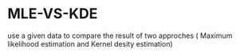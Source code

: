 # MLE-VS-KDE
use a given data to compare the result of two approches ( Maximum likelihood estimation and Kernel desity estimation)
